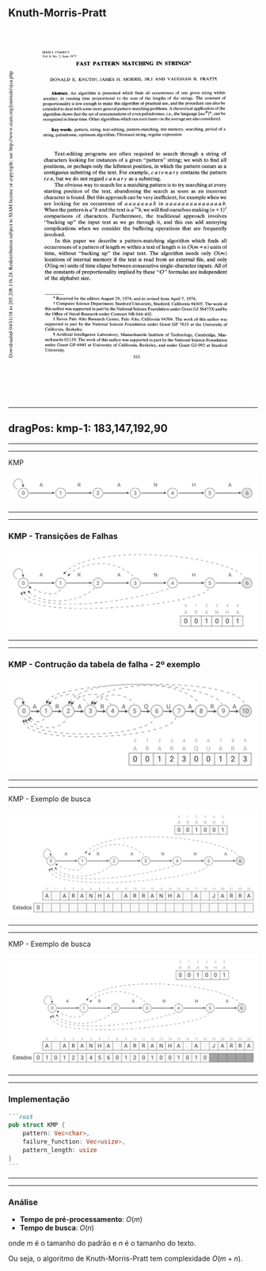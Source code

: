 ## Knuth-Morris-Pratt

<div class="w-full max-w-[600px] mx-auto">
<img
src="/images/kmp-paper.png"
/>
</div>

---
dragPos:
  kmp-1: 183,147,192,90
---

<Cadeia cadeia="A ARANHA SUBIU A PAREDE" />

<Cadeia v-drag="'kmp-1'" cadeia="ARANHA" />

<Counter />

<!--
O KMP trabalha com a ideia de que se o padrão não casar com o texto em uma determinada posição, ele pode pular algumas posições do texto, pois ele já sabe que essas posições não casam com o padrão.

O KMP encontra a performance desejada, ou seja, ele compara cada caractere do texto uma única vez.

Com o passar dos anos, algoritmos mais sofisticados permitem encontrar padrões testando APENAS alguns caracteres do texto.
-->

---
---

KMP

<div class="flex justify-center items-center w-full mx-auto">
<img
src="/images/kmp-clear.svg"
/>
</div>

<!--
O KMP parte da ideia de um diagrama de estados, onde cada estado representa um prefixo do padrão.

Cada estado representa uma etapa do reconhecimento do padrão.

Se estou fazendo o reconhecimento, e ainda não tem nenhum caracter testado, estou no estado 0.

Se o primeiro caracter do padrão casar com o primeiro caracter do texto, eu passo para o estado 1.

Chegando no estado 6, Encontrei o padrão em uma determinada posição do texto.

Então devo voltar 6 posições.

O que acontece na maioria das vezes, é que não encontramos o padrão em uma determinada posição do texto e a transição de estado vai falhar.

Se eu estiver no estado 0 e não vier um A, eu permaneço no estado 0.

Agora se eu estiver no estado 1 e vier outra letra, a forma mais simples é pensar em voltar ao estado 0.
Mas o KMP é mais inteligente que isso.

Vamos suport que encontramos dois A seguidos:

Eu encontro o primeiro A, vou para o estado 1. 

Em seguida encontro o segundo A, volto para o 0 ou mantenho no 1?

Esse segundo A, pode ser o inicio de um novo padrão.

Knuth-Morris-Pratt resolve isso com a tabela de falhas.
-->

---
---

### KMP - Transições de Falhas

<div class="flex justify-center items-center w-full mx-auto">
<img
src="/images/kmp-1.svg"
/>
</div>

<!--
Cada estado representa uma etapa do reconhecimento do padrão.

Se eu estiver no estado 0 e não vier um A, eu permaneço no estado 0.

Transição baseada em eventos.
-->

---
---

### KMP - Contrução da tabela de falha - 2º exemplo

<div class="flex justify-center items-center w-full mx-auto">
<img
src="/images/kmp-2.svg"
/>
</div>

<!--
A análise é relativamente simples, temos que pensar em repetição de prefixos.

AR é prefixo? Sim, prefixo de tamanho 2.

O diagrama ajuda visualmente a entender a tabela de falhas.
-->

---
---

KMP - Exemplo de busca

<img
src="/images/kmp-3.svg"
/>

<!--
Os caracteres do padrão são usados apenas para construir a tabela de falhas.

A busca é feita apenas com o texto.
-->

---
---

KMP - Exemplo de busca

<img
src="/images/kmp-4.svg"
/>

---
---

### Implementação

````md magic-move
```rust
pub struct KMP {
    pattern: Vec<char>,
    failure_function: Vec<usize>,
    pattern_length: usize
}
```
````

---
---

### Análise

- **Tempo de pré-processamento**: $O(m)$
- **Tempo de busca**: $O(n)$

onde $m$ é o tamanho do padrão e $n$ é o tamanho do texto.

Ou seja, o algoritmo de Knuth-Morris-Pratt tem complexidade $O(m + n)$.
